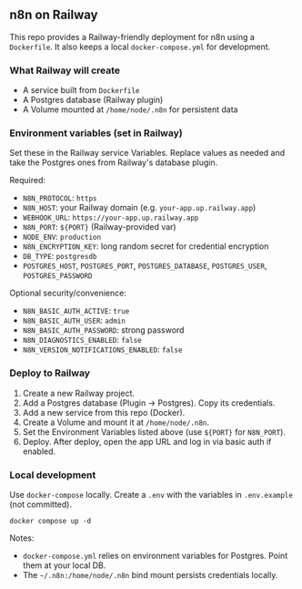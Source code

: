 ## n8n on Railway

This repo provides a Railway-friendly deployment for n8n using a `Dockerfile`. It also keeps a local `docker-compose.yml` for development.

### What Railway will create
- A service built from `Dockerfile`
- A Postgres database (Railway plugin)
- A Volume mounted at `/home/node/.n8n` for persistent data

### Environment variables (set in Railway)
Set these in the Railway service Variables. Replace values as needed and take the Postgres ones from Railway's database plugin.

Required:
- `N8N_PROTOCOL`: `https`
- `N8N_HOST`: your Railway domain (e.g. `your-app.up.railway.app`)
- `WEBHOOK_URL`: `https://your-app.up.railway.app`
- `N8N_PORT`: `${PORT}` (Railway-provided var)
- `NODE_ENV`: `production`
- `N8N_ENCRYPTION_KEY`: long random secret for credential encryption
- `DB_TYPE`: `postgresdb`
- `POSTGRES_HOST`, `POSTGRES_PORT`, `POSTGRES_DATABASE`, `POSTGRES_USER`, `POSTGRES_PASSWORD`

Optional security/convenience:
- `N8N_BASIC_AUTH_ACTIVE`: `true`
- `N8N_BASIC_AUTH_USER`: `admin`
- `N8N_BASIC_AUTH_PASSWORD`: strong password
- `N8N_DIAGNOSTICS_ENABLED`: `false`
- `N8N_VERSION_NOTIFICATIONS_ENABLED`: `false`

### Deploy to Railway
1. Create a new Railway project.
2. Add a Postgres database (Plugin → Postgres). Copy its credentials.
3. Add a new service from this repo (Docker).
4. Create a Volume and mount it at `/home/node/.n8n`.
5. Set the Environment Variables listed above (use `${PORT}` for `N8N_PORT`).
6. Deploy. After deploy, open the app URL and log in via basic auth if enabled.

### Local development
Use `docker-compose` locally. Create a `.env` with the variables in `.env.example` (not committed).

```
docker compose up -d
```

Notes:
- `docker-compose.yml` relies on environment variables for Postgres. Point them at your local DB.
- The `~/.n8n:/home/node/.n8n` bind mount persists credentials locally.


